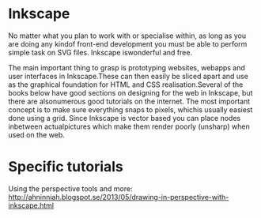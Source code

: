 # Inkscape

No matter what you plan to work with or specialise within, as long as you are doing any kindof front-end development you must be able to perform simple task on SVG files. Inkscape iswonderful and free.

The main important thing to grasp is prototyping websites, webapps and user interfaces in Inkscape.These can then easily be sliced apart and use as the graphical foundation for HTML and CSS realisation.Several of the books below have good sections on designing for the web in Inkscape, but there are alsonumerous good tutorials on the internet. The most important concept is to make sure everything snaps to pixels, whichis usually easiest done using a grid. Since Inkscape is vector based you can place nodes inbetween actualpictures which make them render poorly (unsharp) when used on the web.

# Specific tutorials

Using the perspective tools and more: <http://ahninniah.blogspot.se/2013/05/drawing-in-perspective-with-inkscape.html>

